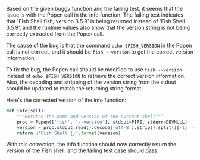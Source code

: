 Based on the given buggy function and the failing test, it seems that the issue is with the Popen call in the info function. The failing test indicates that 'Fish Shell fish, version 3.5.9' is being returned instead of 'Fish Shell 3.5.9', and the runtime values also show that the version string is not being correctly extracted from the Popen call.

The cause of the bug is that the command `echo $FISH_VERSION` in the Popen call is not correct, and it should be `fish --version` to get the correct version information.

To fix the bug, the Popen call should be modified to use `fish --version` instead of `echo $FISH_VERSION` to retrieve the correct version information. Also, the decoding and stripping of the version string from the stdout should be updated to match the returning string format.

Here's the corrected version of the info function:
```python
def info(self):
    """Returns the name and version of the current shell"""
    proc = Popen(['fish', '--version'], stdout=PIPE, stderr=DEVNULL)
    version = proc.stdout.read().decode('utf-8').strip().split()[-1]  # Extract the version from the returned string
    return u'Fish Shell {}'.format(version)
```

With this correction, the info function should now correctly return the version of the Fish shell, and the failing test case should pass.